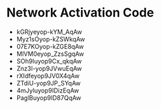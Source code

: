 # Network Activation Code
* kGRjyeyop-kYM_AqAw
* Myz1sOyop-kZSWkqAw
* 07E7KOyop-kZGE8qAw
* MlVM0eyop_ZzsSgqAw
* SOh9Iuyop9Cx_qkqAw
* Znz3l-yop9JVwuEqAw
* rXIdfeyop9JV0X4qAw
* ZTdiU-yop9JP_SYqAw
* 4mJyluyop9IDizEqAw
* PaglBuyop9ID87QqAw
